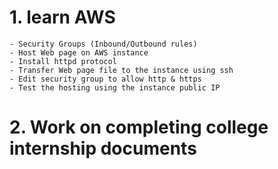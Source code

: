 

# 1. learn AWS
	- Security Groups (Inbound/Outbound rules)
	- Host Web page on AWS instance
	- Install httpd protocol
	- Transfer Web page file to the instance using ssh
	- Edit security group to allow http & https
	- Test the hosting using the instance public IP

# 2. Work on completing college internship documents


